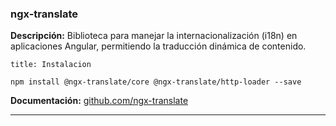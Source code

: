 ### **ngx-translate**

**Descripción:** Biblioteca para manejar la internacionalización (i18n) en aplicaciones Angular, permitiendo la traducción dinámica de contenido.

```ad-note
title: Instalacion
```
```
npm install @ngx-translate/core @ngx-translate/http-loader --save
```

**Documentación:** [github.com/ngx-translate](https://github.com/ngx-translate/core)

---
